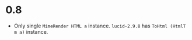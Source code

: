 # 0.8

- Only single `MimeRender HTML a` instance. `lucid-2.9.8` has `ToHtml (HtmlT m a)` instance.
